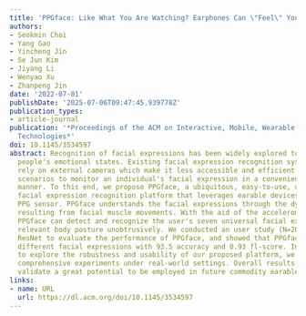 ```yaml
---
title: 'PPGface: Like What You Are Watching? Earphones Can \"Feel\" Your Facial Expressions'
authors:
- Seokmin Choi
- Yang Gao
- Yincheng Jin
- Se Jun Kim
- Jiyang Li
- Wenyao Xu
- Zhanpeng Jin
date: '2022-07-01'
publishDate: '2025-07-06T09:47:45.939778Z'
publication_types:
- article-journal
publication: '*Proceedings of the ACM on Interactive, Mobile, Wearable and Ubiquitous
  Technologies*'
doi: 10.1145/3534597
abstract: Recognition of facial expressions has been widely explored to represent
  people's emotional states. Existing facial expression recognition systems primarily
  rely on external cameras which make it less accessible and efficient in many real-life
  scenarios to monitor an individual's facial expression in a convenient and unobtrusive
  manner. To this end, we propose PPGface, a ubiquitous, easy-to-use, user-friendly
  facial expression recognition platform that leverages earable devices with built-in
  PPG sensor. PPGface understands the facial expressions through the dynamic PPG patterns
  resulting from facial muscle movements. With the aid of the accelerometer sensor,
  PPGface can detect and recognize the user's seven universal facial expressions and
  relevant body posture unobtrusively. We conducted an user study (N=20) using multimodal
  ResNet to evaluate the performance of PPGface, and showed that PPGface can detect
  different facial expressions with 93.5 accuracy and 0.93 fl-score. In addition,
  to explore the robustness and usability of our proposed platform, we conducted several
  comprehensive experiments under real-world settings. Overall results of this work
  validate a great potential to be employed in future commodity earable devices.
links:
- name: URL
  url: https://dl.acm.org/doi/10.1145/3534597
---
```

